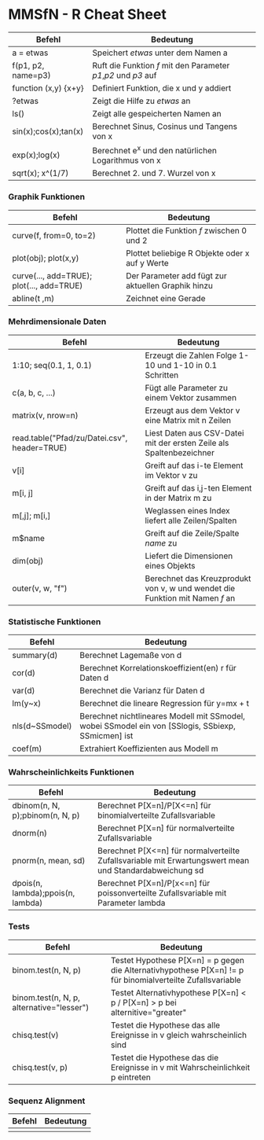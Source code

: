 # MMSfN - R Cheat Sheet


| Befehl | Bedeutung |
| --- | --- |
| <c r>a = etwas</c> | Speichert *etwas* unter dem Namen a |
| <c r>f(p1, p2, name=p3)</c> | Ruft die Funktion *f* mit den Parameter *p1*,*p2* und *p3* auf |
| <c r>function (x,y) {x+y}</c> | Definiert Funktion, die x und y addiert|
| <c r>?etwas</c> | Zeigt die Hilfe zu *etwas* an |
| <c r>ls()</c> | Zeigt alle gespeicherten Namen an |
| <c r>sin(x);cos(x);tan(x)</c> | Berechnet Sinus, Cosinus und Tangens von x |
| <c r>exp(x);log(x)</c> | Berechnet e<sup>x</sup> und den natürlichen Logarithmus von x |
| <c r>sqrt(x); x^(1/7)</c> | Berechnet 2. und 7. Wurzel von x|

### Graphik Funktionen

| Befehl | Bedeutung |
| --- | --- |
| <c r>curve(f, from=0, to=2)</c> | Plottet die Funktion *f* zwischen 0 und 2 |
| <c r>plot(obj); plot(x,y)</c> | Plottet beliebige R Objekte oder x auf y Werte |
| <c r>curve(..., add=TRUE); plot(..., add=TRUE)</c> | Der Parameter add fügt zur aktuellen Graphik hinzu |
| <c r>abline(t ,m)</c> | Zeichnet eine Gerade <math>y = mx +t</math> |

### Mehrdimensionale Daten

| Befehl | Bedeutung |
| --- | --- |
| <c r>1:10; seq(0.1, 1, 0.1)</c> | Erzeugt die Zahlen Folge 1-10 und 1-10 in 0.1 Schritten |
| <c r>c(a, b, c, ...)</c> | Fügt alle Parameter zu einem Vektor zusammen |
| <c r>matrix(v, nrow=n)</c> | Erzeugt aus dem Vektor v eine Matrix mit n Zeilen |
| <c r>read.table("Pfad/zu/Datei.csv", header=TRUE)</c> | Liest Daten aus CSV-Datei mit der ersten Zeile als Spaltenbezeichner |
| <c r>v[i]</c> | Greift auf das i-te Element im Vektor v zu |
| <c r>m[i, j]</c> | Greift auf das i,j-ten Element in der Matrix m zu |
| <c r>m[,j]; m[i,]</c> | Weglassen eines Index liefert alle Zeilen/Spalten |
| <c r>m$name</c> | Greift auf die Zeile/Spalte *name* zu |
| <c r>dim(obj)</c> | Liefert die Dimensionen eines Objekts |
| <c r>outer(v, w, "f")</c> | Berechnet das Kreuzprodukt von v, w und wendet die Funktion mit Namen *f* an |

### Statistische Funktionen

| Befehl | Bedeutung |
| --- | --- |
| <c r>summary(d)</c> | Berechnet Lagemaße von d 
| <c r>cor(d)</c> | Berechnet Korrelationskoeffizient(en) r für Daten d|
| <c r>var(d)</c> | Berechnet die Varianz für Daten d |
| <c r>lm(y~x)</c> | Berechnet die lineare Regression für y=mx + t |
| <c r>nls(d~SSmodel)</c> | Berechnet nichtlineares Modell mit SSmodel, wobei SSmodel ein von [SSlogis, SSbiexp, SSmicmen] ist|
| <c r>coef(m)</c> | Extrahiert Koeffizienten aus Modell m |

### Wahrscheinlichkeits Funktionen

| Befehl | Bedeutung |
| --- | --- |
| <c r>dbinom(n, N, p);pbinom(n, N, p)</c> | Berechnet P[X=n]/P[X<=n] für binomialverteilte Zufallsvariable |
| <c r>dnorm(n)</c> | Berechnet P[X=n] für normalverteilte Zufallsvariable |
| <c r>pnorm(n, mean, sd)</c> | Berechnet P[X<=n] für normalverteilte Zufallsvariable mit  Erwartungswert mean und Standardabweichung sd |
| <c r>dpois(n, lambda);ppois(n, lambda)</c> | Berechnet P[X=n]/P[x<=n] für poissonverteilte Zufallsvariable mit Parameter lambda |

### Tests

| Befehl | Bedeutung |
| --- | --- |
| <c r>binom.test(n, N, p)</c> | Testet Hypothese P[X=n] = p gegen die Alternativhypothese P[X=n] != p für binomialverteilte Zufallsvariable |
| <c r>binom.test(n, N, p, alternative="lesser")</c> | Testet Alternativhypothese P[X=n] < p / P[X=n] > p bei alternitive="greater" |
| <c r>chisq.test(v)</c> | Testet die Hypothese das alle Ereignisse in v gleich wahrscheinlich sind |
| <c r>chisq.test(v, p)</c> | Testet die Hypothese das die Ereignisse in v mit Wahrscheinlichkeit p eintreten |

### Sequenz Alignment

| Befehl | Bedeutung |
| --- | --- |
| <c r></c> | |

<!--- damit pandoc syntax highlighting benutzt -->
```c++
```

